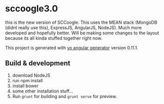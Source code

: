 # sccoogle3.0

this is the new version of SCCoogle.  This uses the MEAN stack (MongoDB (didnt really use this), ExpressJS, AngularJS, NodeJS). Much more developed and hopefully better.  Will be making some changes to the layout because its all kinda stuffed together right now.

This project is generated with [yo angular generator](https://github.com/yeoman/generator-angular)
version 0.11.1.

## Build & development
1) download NodeJS
2) run npm install
3) install bower
4) some other installation stuff...
5) Run `grunt` for building and `grunt serve` for preview.
